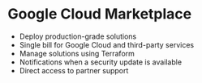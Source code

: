 # Google Cloud Marketplace

* Deploy production-grade solutions
* Single bill for Google Cloud and third-party services
* Manage solutions using Terraform
* Notifications when a security update is available
* Direct access to partner support